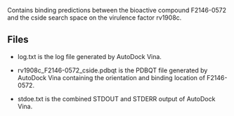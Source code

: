 Contains binding predictions between the bioactive compound F2146-0572 and the cside search space on the virulence factor rv1908c.

## Files

- log.txt is the log file generated by AutoDock Vina.

- rv1908c_F2146-0572_cside.pdbqt is the PDBQT file generated by AutoDock Vina containing the orientation and binding location of F2146-0572.

- stdoe.txt is the combined STDOUT and STDERR output of AutoDock Vina.

